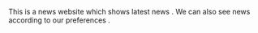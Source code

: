 This is a news website which shows latest news . We can also see news according to our preferences .
